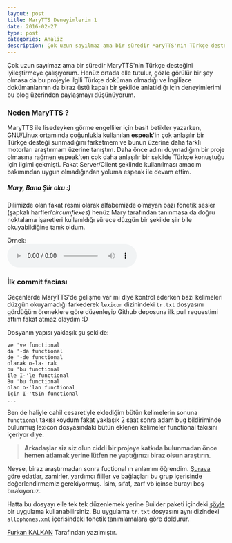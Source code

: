 ```yaml
---
layout: post
title: MaryTTS Deneyimlerim 1
date: 2016-02-27
type: post
categories: Analiz
description: Çok uzun sayılmaz ama bir süredir MaryTTS'nin Türkçe desteğini iyileştirmeye
---
```


Çok uzun sayılmaz ama bir süredir MaryTTS'nin Türkçe desteğini iyileştirmeye çalışıyorum. Henüz ortada elle tutulur, gözle görülür bir şey olmasa da bu projeyle ilgili Türkçe doküman olmadığı ve İngilizce dokümanlarının da biraz üstü kapalı bir şekilde anlatıldığı için deneyimlerimi bu blog üzerinden paylaşmayı düşünüyorum.

### Neden MaryTTS ?
MaryTTS ile lisedeyken görme engelliler için basit betikler yazarken, GNU/Linux ortamında çoğunlukla kullanılan **espeak**'in çok anlaşılır bir Türkçe desteği sunmadığını farketmem ve bunun üzerine daha farklı motorları araştırmam üzerine tanıştım. Daha önce adını duymadığım bir proje olmasına rağmen espeak'ten çok daha anlaşılır bir şekilde Türkçe konuştuğu için ilgimi çekmişti. Fakat Server/Client şeklinde kullanılması amacım bakımından uygun olmadığından yoluma espeak ile devam ettim.

##### Mary, Bana Şiir oku :)
Dilimizde olan fakat resmi olarak alfabemizde olmayan bazı fonetik sesler
(şapkalı harfler/*circumflexes*) henüz Mary tarafından tanınmasa da doğru noktalama işaretleri kullanıldığı sürece düzgün bir şekilde şiir bile okuyabildiğine tanık oldum.

Örnek:
</br>
<audio controls>
<source src="https://drive.google.com/uc?id=0B_9cFv5wWQGoeEozT0djYVBhQk0&authuser=0&export=download" type="audio/wav">
Your browser does not support the audio element.
</audio>

### İlk commit faciası
Geçenlerde MaryTTS'de gelişme var mı diye kontrol ederken bazı kelimeleri düzgün okuyamadığı farkederek `lexicon` dizinindeki `tr.txt` dosyasını gördüğüm öreneklere göre düzenleyip Github deposuna ilk pull requestimi attım fakat atmaz olaydım :D

Dosyanın yapısı yaklaşık şu şekilde:

```
ve 've functional
da '-da functional
de '-de functional
olarak o-la-'rak
bu 'bu functional
ile I-'le functional
Bu 'bu functional
olan o-'lan functional
için I-'tSIn functional
...
```
Ben de haliyle cahil cesaretiyle eklediğim bütün kelimelerin sonuna `functional` takısı koydum fakat yaklaşık 2 saat sonra adam bug bildiriminde bulunmuş lexicon dosyasındaki bütün eklenen kelimeler functional takısını içeriyor diye.  

> **Arkadaşlar siz siz olun ciddi bir projeye katkıda bulunmadan önce hemen atlamak yerine lütfen ne yaptığınızı biraz olsun araştırın.**

Neyse, biraz araştırmadan sonra fuctional ın anlamını öğrendim. [Şuraya](https://en.wikipedia.org/wiki/Function_word) göre edatlar, zamirler, yardımcı fiiller ve bağlaçları bu grup içerisinde değerlendirmemiz gerekiyormuş. İsim, sıfat, zarf vb içinse burayı boş bırakıyoruz.

Hatta bu dosyayı elle tek tek düzenlemek yerine Builder paketi içindeki [şöyle](http://mary.opendfki.de/wiki/TranscriptionTool) bir uygulama kullanabilirsiniz. Bu uygulama `tr.txt` dosyasını aynı dizindeki `allophones.xml` içerisindeki fonetik tanımlamalara göre doldurur.

[Furkan KALKAN](http://www.furkankalkan.com/) Tarafından yazılmıştır.
